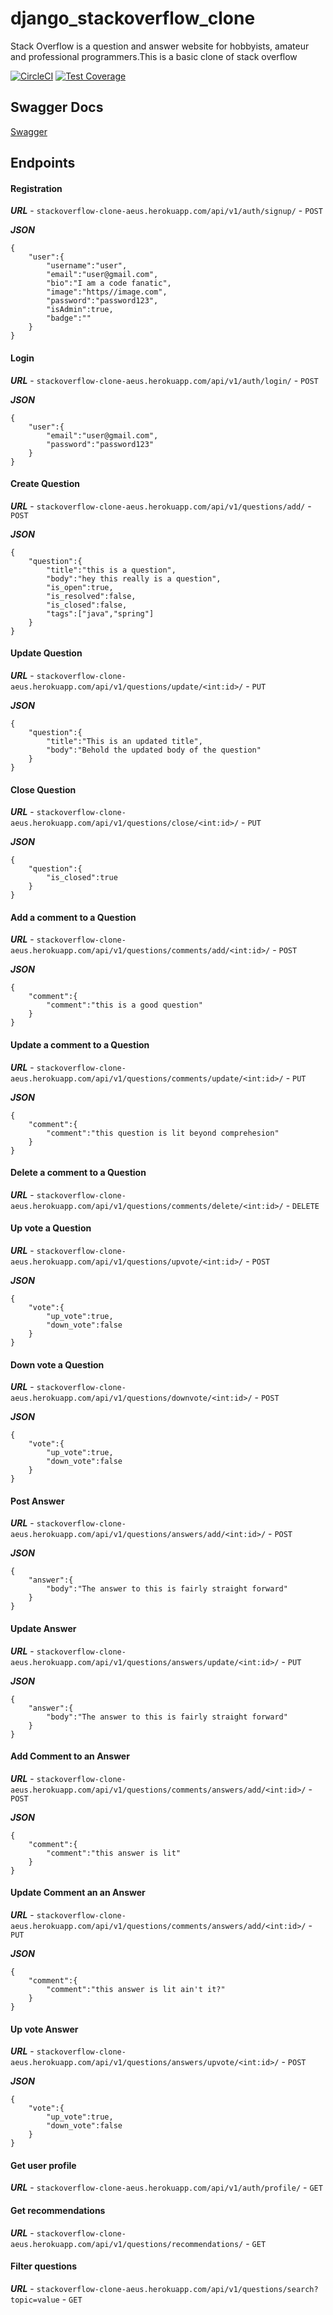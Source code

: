 # django_stackoverflow_clone
Stack Overflow is a question and answer website for hobbyists, amateur and professional programmers.This is a basic clone of stack overflow

[![CircleCI](https://circleci.com/gh/grey-felipe/django_stackoverflow_clone/tree/develop.svg?style=svg)](https://circleci.com/gh/grey-felipe/django_stackoverflow_clone/tree/develop) [![Test Coverage](https://api.codeclimate.com/v1/badges/cd494befcd13b1539e81/test_coverage)](https://codeclimate.com/github/grey-felipe/django_stackoverflow_clone/test_coverage)

## Swagger Docs
[Swagger](stackoverflow-clone-aeus.herokuapp.com/docs/)

## Endpoints

#### Registration
***URL*** - `stackoverflow-clone-aeus.herokuapp.com/api/v1/auth/signup/` - `POST`

***JSON***
```
{ 
	"user":{
		"username":"user",
		"email":"user@gmail.com",
		"bio":"I am a code fanatic",
		"image":"https//image.com",
		"password":"password123",
		"isAdmin":true,
		"badge":""
	}
}
```

#### Login
***URL*** - `stackoverflow-clone-aeus.herokuapp.com/api/v1/auth/login/` - `POST`

***JSON***
```
{
	"user":{
		"email":"user@gmail.com",
		"password":"password123"
	}
}
```

#### Create Question
***URL*** - `stackoverflow-clone-aeus.herokuapp.com/api/v1/questions/add/` - `POST`

***JSON***
```
{
	"question":{
		"title":"this is a question",
		"body":"hey this really is a question",
		"is_open":true,
		"is_resolved":false,
		"is_closed":false,
		"tags":["java","spring"]
	}
}
```

#### Update Question
***URL*** - `stackoverflow-clone-aeus.herokuapp.com/api/v1/questions/update/<int:id>/` - `PUT`

***JSON***
```
{
	"question":{
		"title":"This is an updated title",
		"body":"Behold the updated body of the question"
	}
}
```

#### Close Question
***URL*** - `stackoverflow-clone-aeus.herokuapp.com/api/v1/questions/close/<int:id>/` - `PUT`

***JSON***
```
{
	"question":{
		"is_closed":true
	}
}
```

#### Add a comment to a Question
***URL*** - `stackoverflow-clone-aeus.herokuapp.com/api/v1/questions/comments/add/<int:id>/` - `POST`

***JSON***
```
{
	"comment":{
		"comment":"this is a good question"
	}
}
```

#### Update a comment to a Question
***URL*** - `stackoverflow-clone-aeus.herokuapp.com/api/v1/questions/comments/update/<int:id>/` - `PUT`

***JSON***
```
{
	"comment":{
		"comment":"this question is lit beyond comprehesion"
	}
}
```

#### Delete a comment to a Question
***URL*** - `stackoverflow-clone-aeus.herokuapp.com/api/v1/questions/comments/delete/<int:id>/` - `DELETE`

#### Up vote a Question
***URL*** - `stackoverflow-clone-aeus.herokuapp.com/api/v1/questions/upvote/<int:id>/` - `POST`

***JSON***
```
{
	"vote":{
		"up_vote":true,
		"down_vote":false
	}
}
```

#### Down vote a Question
***URL*** - `stackoverflow-clone-aeus.herokuapp.com/api/v1/questions/downvote/<int:id>/` - `POST`

***JSON***
```
{
	"vote":{
		"up_vote":true,
		"down_vote":false
	}
}
```

#### Post Answer
***URL*** - `stackoverflow-clone-aeus.herokuapp.com/api/v1/questions/answers/add/<int:id>/` - `POST`

***JSON***
```
{
	"answer":{
		"body":"The answer to this is fairly straight forward"
	}
}
```

#### Update Answer
***URL*** - `stackoverflow-clone-aeus.herokuapp.com/api/v1/questions/answers/update/<int:id>/` - `PUT`

***JSON***
```
{
	"answer":{
		"body":"The answer to this is fairly straight forward"
	}
}
```

#### Add Comment to an Answer
***URL*** - `stackoverflow-clone-aeus.herokuapp.com/api/v1/questions/comments/answers/add/<int:id>/` - `POST`

***JSON***
```
{
	"comment":{
		"comment":"this answer is lit"
	}
}
```

#### Update Comment an an Answer
***URL*** - `stackoverflow-clone-aeus.herokuapp.com/api/v1/questions/comments/answers/add/<int:id>/` - `PUT`

***JSON***
```
{
	"comment":{
		"comment":"this answer is lit ain't it?"
	}
}
```

#### Up vote Answer
***URL*** - `stackoverflow-clone-aeus.herokuapp.com/api/v1/questions/answers/upvote/<int:id>/` - `POST`

***JSON***
```
{
	"vote":{
		"up_vote":true,
		"down_vote":false
	}
}
```

#### Get user profile
***URL*** - `stackoverflow-clone-aeus.herokuapp.com/api/v1/auth/profile/` - `GET`

#### Get recommendations
***URL*** - `stackoverflow-clone-aeus.herokuapp.com/api/v1/questions/recommendations/` - `GET`

#### Filter questions
***URL*** - `stackoverflow-clone-aeus.herokuapp.com/api/v1/questions/search?topic=value` - `GET`